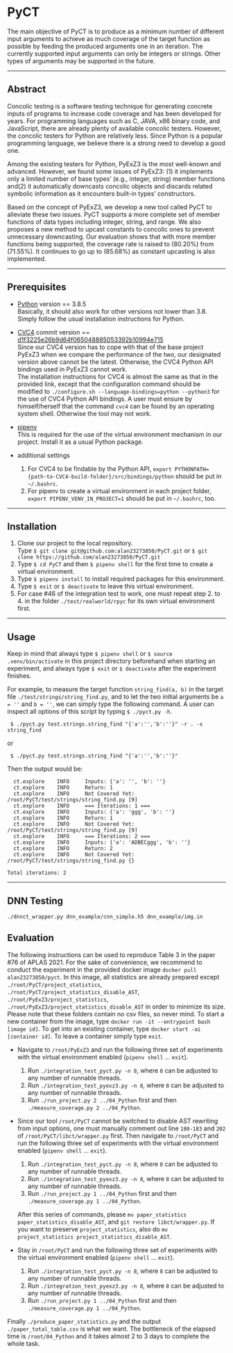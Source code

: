 # PyCT

The main objective of PyCT is to produce as a minimum number of different input arguments to achieve as much coverage of the target function as possible by feeding the produced arguments one in an iteration. The currently supported input arguments can only be integers or strings. Other types of arguments may be supported in the future.

---

## Abstract

Concolic testing is a software testing technique for generating concrete inputs of programs to increase code coverage and has been developed for years. For programming languages such as C, JAVA, x86 binary code, and JavaScript, there are already plenty of available concolic testers. However, the concolic testers for Python are relatively less. Since Python is a popular programming language, we believe there is a strong need to develop a good one.

Among the existing testers for Python, PyExZ3 is the most well-known and advanced. However, we found some issues of PyExZ3: (1) it implements only a limited number of base types’ (e.g., integer, string) member functions and(2) it automatically downcasts concolic objects and discards related symbolic information as it encounters built-in types’ constructors.

Based on the concept of PyExZ3, we develop a new tool called PyCT to alleviate these two issues. PyCT supports a more complete set of member functions of data types including integer, string, and range. We also proposes a new method to upcast constants to concolic ones to prevent unnecessary downcasting. Our evaluation shows that with more member functions being supported, the coverage rate is raised to (80.20%) from (71.55%). It continues to go up to (85.68%) as constant upcasting is also implemented.

---

## Prerequisites

- [Python](https://www.python.org/downloads/) version == 3.8.5<br>
  Basically, it should also work for other versions not lower than 3.8. Simply follow the usual installation instructions for Python.<br>

- [CVC4](https://github.com/CVC4/CVC4) commit version == [d1f3225e26b9d64f065048885053392b10994e715](https://github.com/cvc5/cvc5/blob/d1f3225e26b9d64f065048885053392b10994e71/INSTALL.md)<br>
  Since our CVC4 version has to cope with that of the base project PyExZ3 when we compare the performance of the two, our designated version above cannot be the latest. Otherwise, the CVC4 Python API bindings used in PyExZ3 cannot work.<br>The installation instructions for CVC4 is almost the same as that in the provided link, except that the configuration command should be modified to `./configure.sh --language-bindings=python --python3` for the use of CVC4 Python API bindings. A user must ensure by himself/herself that the command `cvc4` can be found by an operating system shell. Otherwise the tool may not work.<br>

- [pipenv](https://pypi.org/project/pipenv/)<br>
  This is required for the use of the virtual environment mechanism in our project. Install it as a usual Python package.<br>

- additional settings<br>
  1. For CVC4 to be findable by the Python API, `export PYTHONPATH={path-to-CVC4-build-folder}/src/bindings/python` should be put in `~/.bashrc`.
  2. For pipenv to create a virtual environment in each project folder, `export PIPENV_VENV_IN_PROJECT=1` should be put in `~/.bashrc`, too.

---

## Installation

1. Clone our project to the local repository.<br>
Type `$ git clone git@github.com:alan23273850/PyCT.git` or `$ git clone https://github.com/alan23273850/PyCT.git`<br>
2. Type `$ cd PyCT` and then `$ pipenv shell` for the first time to create a virtual environment.<br>
3. Type `$ pipenv install` to install required packages for this environment.
4. Type `$ exit` or `$ deactivate` to leave this virtual environment.
5. For case #46 of the integration test to work, one must repeat step 2. to 4. in the folder `./test/realworld/rpyc` for its own virtual environment first.

---

## Usage

Keep in mind that always type `$ pipenv shell` or `$ source .venv/bin/activate` in this project directory beforehand when starting an experiment, and always type `$ exit` or `$ deactivate` after the experiment finishes.

For example, to measure the target function `string_find(a, b)` in the target file `./test/strings/string_find.py`, and to let the two initial arguments be `a = ''` and `b = ''`, we can simply type the following command. A user can inspect all options of this script by typing `$ ./pyct.py -h`.
```
 $ ./pyct.py test.strings.string_find "{'a':'','b':''}" -r . -s string_find
```
or
```
 $ ./pyct.py test.strings.string_find "{'a':'','b':''}"
```
Then the output would be:
```
  ct.explore    INFO     Inputs: {'a': '', 'b': ''}
  ct.explore    INFO     Return: 1
  ct.explore    INFO     Not Covered Yet: /root/PyCT/test/strings/string_find.py [9]
  ct.explore    INFO     === Iterations: 1 ===
  ct.explore    INFO     Inputs: {'a': 'ggg', 'b': ''}
  ct.explore    INFO     Return: 1
  ct.explore    INFO     Not Covered Yet: /root/PyCT/test/strings/string_find.py [9]
  ct.explore    INFO     === Iterations: 2 ===
  ct.explore    INFO     Inputs: {'a': 'ADBECggg', 'b': ''}
  ct.explore    INFO     Return: 2
  ct.explore    INFO     Not Covered Yet: /root/PyCT/test/strings/string_find.py {}

Total iterations: 2
```

---

## DNN Testing
```
./dnnct_wrapper.py dnn_example/cnn_simple.h5 dnn_example/img.in
```

## Evaluation

The following instructions can be used to reproduce Table 3 in the paper #76 of APLAS 2021. For the sake of convenience, we recommend to conduct the experiment in the provided docker image `docker pull alan23273850/pyct`. In this image, all statistics are already prepared except `./root/PyCT/project_statistics`, `./root/PyCT/project_statistics_disable_AST`, `./root/PyExZ3/project_statistics`, `./root/PyExZ3/project_statistics_disable_AST` in order to minimize its size. Please note that these folders contain no csv files, so never mind. To start a new container from the image, type `docker run -it --entrypoint bash [image id]`. To get into an existing container, type `docker start -ai [container id]`. To leave a container simply type `exit`.

* Navigate to `/root/PyExZ3` and run the following three set of experiments with the virtual environment enabled (`pipenv shell` ... `exit`).
    1. Run `./integration_test_pyct.py -n 8`, where `8` can be adjusted to any number of runnable threads.
    2. Run `./integration_test_pyexz3.py -n 8`, where `8` can be adjusted to any number of runnable threads.
    3. Run `./run_project.py 2 ../04_Python` first and then `./measure_coverage.py 2 ../04_Python`.

* Since our tool `/root/PyCT` cannot be switched to disable AST rewriting from input options, one must manually comment out line `180-183` and `202` of `/root/PyCT/libct/wrapper.py` first. Then navigate to `/root/PyCT` and run the following three set of experiments with the virtual environment enabled (`pipenv shell` ... `exit`).

    1. Run `./integration_test_pyct.py -n 8`, where `8` can be adjusted to any number of runnable threads.
    2. Run `./integration_test_pyexz3.py -n 8`, where `8` can be adjusted to any number of runnable threads.
    3. Run `./run_project.py 1 ../04_Python` first and then `./measure_coverage.py 1 ../04_Python`.

  After this series of commands, please `mv paper_statistics paper_statistics_disable_AST`, and `git restore libct/wrapper.py`. If you want to preserve `project_statistics`, also do `mv project_statistics project_statistics_disable_AST`.

* Stay in `/root/PyCT` and run the following three set of experiments with the virtual environment enabled (`pipenv shell` ... `exit`).
    1. Run `./integration_test_pyct.py -n 8`, where `8` can be adjusted to any number of runnable threads.
    2. Run `./integration_test_pyexz3.py -n 8`, where `8` can be adjusted to any number of runnable threads.
    3. Run `./run_project.py 1 ../04_Python` first and then `./measure_coverage.py 1 ../04_Python`.

Finally `./produce_paper_statistics.py` and the output `./paper_total_table.csv` is what we want. The bottleneck of the elapsed time is `/root/04_Python` and it takes almost 2 to 3 days to complete the whole task.

<!-- 
---

## TODO

---

## Known Issues

Although this project aims to provide an error-free concolic testing environment, this goal in fact can be proven almost impossible! The most significant obstacle is "exact type checking." When a program performs this kind of checking, it probably wants to do something that only accepts primitive types. However, whether to unwrap the concolic objects automatically when facing this check solely depends on the purpose of the code, and of course the purpose can not be recognized by softwares nowadays. Besides, we've not come up with a method to unwrap these arguments if they are immutable objects and enclosed in another function. For example, the C source code of socket implementations expects the input arguments to be primitive. In this case we can replace the Python-level socket function with our custom one which unwraps the arguments first. As another example, some network libraries may need to know whether the object to be sent is primitive or not, so that it can decide whether to run the operations designed specifically for non-primitive objects. In this case we should not unwrap the concolic objects automatically. Currently we can only manually adjust the code case by case.

1. To replace an existing function with your custom one, you can refer to the `prepare()` function in `conbyte/explore.py`.

2. To disable wrapping a module when importing it, you can refer to line 144 in `conbyte/wrapper.py`.

---

## How to Contribute

blablabla...

Finally you may want to run the (parallel) integration test (in `integration_test.py`) to ensure the contribution is correct. The command is `pytest integration_test.py --workers [# of processes] -x`, and it takes almost 11 minutes to run.

If you want to create the csv file of the testing result, run `echo "ID|Line Coverage|Missing Lines|Inputs & Outputs" > output.csv2 && dump=True pytest integration_test.py --workers [# of processes] -x && cp /dev/null output.csv && cat *.csv >> output.csv2 && rm -f *.csv && mv output.csv2 output.csv`. Make sure there are no existing *.csv files in the current directory before running the test. Our file content is separated by "|" since "," is already contained in the data. -->
